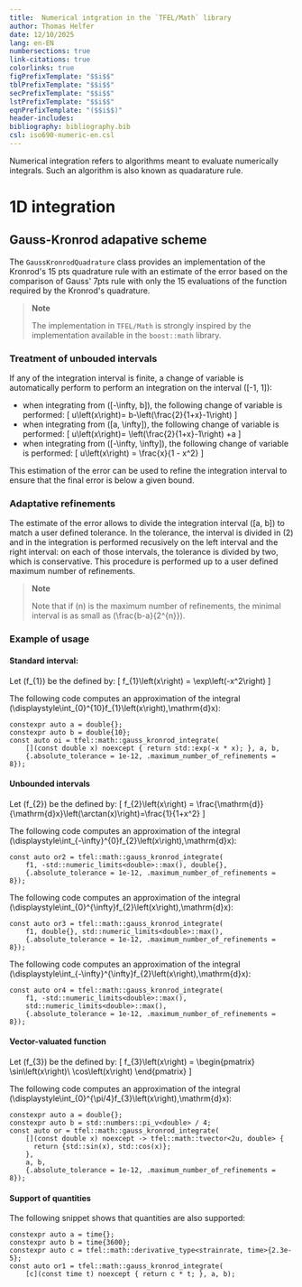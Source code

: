 ```yaml
---
title:  Numerical intgration in the `TFEL/Math` library
author: Thomas Helfer
date: 12/10/2025
lang: en-EN
numbersections: true
link-citations: true
colorlinks: true
figPrefixTemplate: "$$i$$"
tblPrefixTemplate: "$$i$$"
secPrefixTemplate: "$$i$$"
lstPrefixTemplate: "$$i$$"
eqnPrefixTemplate: "($$i$$)"
header-includes:
bibliography: bibliography.bib
csl: iso690-numeric-en.csl
---
```


Numerical integration refers to algorithms meant to evaluate numerically
integrals. Such an algorithm is also known as quadarature rule.

# 1D integration 

## Gauss-Kronrod adapative scheme

The `GaussKronrodQuadrature` class provides an implementation of the
Kronrod's 15 pts quadrature rule with an estimate of the error based on
the comparison of Gauss' 7pts rule with only the 15 evaluations of the
function required by the Kronrod's quadrature.

> **Note**
>
> The implementation in `TFEL/Math` is strongly inspired by the
> implementation available in the `boost::math` library.

### Treatment of unbouded intervals

If any of the integration interval is finite, a change of variable is
automatically perform to perform an integration on the interval \([-1,
1]\):

- when integrating from \([-\infty, b]\), the following change of
  variable is performed:
  \[
  u\left(x\right)= b-\left(\frac{2}{1+x}-1\right)
  \]
- when integrating from \([a, \infty]\), the following change of
  variable is performed:
  \[
  u\left(x\right)= \left(\frac{2}{1+x}-1\right) +a
  \]
- when integrating from \([-\infty, \infty]\), the following change of
  variable is performed:
  \[
  u\left(x\right) = \frac{x}{1 - x^2}
  \]

This estimation of the error can be used to refine the integration
interval to ensure that the final error is below a given bound.

### Adaptative refinements

The estimate of the error allows to divide the integration interval
\([a, b]\) to match a user defined tolerance. In the tolerance, the
interval is divided in \(2\) and in the integration is performed
recusively on the left interval and the right interval: on each of those
intervals, the tolerance is divided by two, which is conservative. This
procedure is performed up to a user defined maximum number of
refinements.

> **Note**
>
> Note that if \(n\) is the maximum number of refinements,
> the minimal interval is as small as \(\frac{b-a}{2^{n}}\).


### Example of usage

#### Standard interval:

Let \(f_{1}\) be the defined by:
\[
f_{1}\left(x\right) = \exp\left(-x^2\right)
\]

The following code computes an approximation of the integral
\(\displaystyle\int_{0}^{10}f_{1}\left(x\right)\,\mathrm{d}x\):

~~~~{.cxx}
constexpr auto a = double{};
constexpr auto b = double{10};
const auto oi = tfel::math::gauss_kronrod_integrate(
    [](const double x) noexcept { return std::exp(-x * x); }, a, b,
    {.absolute_tolerance = 1e-12, .maximum_number_of_refinements = 8});
~~~~

#### Unbounded intervals

Let \(f_{2}\) be the defined by:
\[
f_{2}\left(x\right) = \frac{\mathrm{d}}{\mathrm{d}x}\left(\arctan(x)\right)=\frac{1}{1+x^2}
\]

The following code computes an approximation of the integral
\(\displaystyle\int_{-\infty}^{0}f_{2}\left(x\right)\,\mathrm{d}x\):

~~~~{.cxx}
const auto or2 = tfel::math::gauss_kronrod_integrate(
    f1, -std::numeric_limits<double>::max(), double{},
    {.absolute_tolerance = 1e-12, .maximum_number_of_refinements = 8});
~~~~

The following code computes an approximation of the integral
\(\displaystyle\int_{0}^{\infty}f_{2}\left(x\right)\,\mathrm{d}x\):

~~~~{.cxx}
const auto or3 = tfel::math::gauss_kronrod_integrate(
    f1, double{}, std::numeric_limits<double>::max(),
    {.absolute_tolerance = 1e-12, .maximum_number_of_refinements = 8});
~~~~

The following code computes an approximation of the integral
\(\displaystyle\int_{-\infty}^{\infty}f_{2}\left(x\right)\,\mathrm{d}x\):

~~~~{.cxx}
const auto or4 = tfel::math::gauss_kronrod_integrate(
    f1, -std::numeric_limits<double>::max(),
    std::numeric_limits<double>::max(),
    {.absolute_tolerance = 1e-12, .maximum_number_of_refinements = 8});
~~~~

#### Vector-valuated function

Let \(f_{3}\) be the defined by:
\[
f_{3}\left(x\right) = 
\begin{pmatrix}
\sin\left(x\right)\\
\cos\left(x\right)
\end{pmatrix}
\]

The following code computes an approximation of the integral
\(\displaystyle\int_{0}^{\pi/4}f_{3}\left(x\right)\,\mathrm{d}x\):

~~~~{.cxx}
constexpr auto a = double{};
constexpr auto b = std::numbers::pi_v<double> / 4;
const auto or = tfel::math::gauss_kronrod_integrate(
    [](const double x) noexcept -> tfel::math::tvector<2u, double> {
      return {std::sin(x), std::cos(x)};
    },
    a, b,
    {.absolute_tolerance = 1e-12, .maximum_number_of_refinements = 8});
~~~~

#### Support of quantities

The following snippet shows that quantities are also supported:

~~~~{.cxx}
constexpr auto a = time{};
constexpr auto b = time{3600};
constexpr auto c = tfel::math::derivative_type<strainrate, time>{2.3e-5};
const auto or1 = tfel::math::gauss_kronrod_integrate(
    [c](const time t) noexcept { return c * t; }, a, b);
~~~~